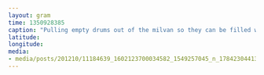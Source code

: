 ```yaml
---
layout: gram
time: 1350928385
caption: "Pulling empty drums out of the milvan so they can be filled with diesel."
latitude: 
longitude: 
media:
- media/posts/201210/11184639_1602123700034582_1549257045_n_17842304413000351.jpg
---
```

